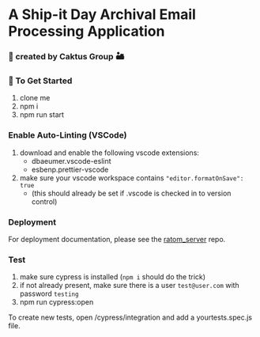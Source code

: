 # A Ship-it Day Archival Email Processing Application

### 🌵 created by Caktus Group 🏜

### 🚀 To Get Started

1. clone me
2. npm i
3. npm run start

### Enable Auto-Linting (VSCode)

1. download and enable the following vscode extensions:
   - dbaeumer.vscode-eslint
   - esbenp.prettier-vscode
2. make sure your vscode workspace contains `"editor.formatOnSave": true`
   - (this should already be set if .vscode is checked in to version control)

### Deployment

For deployment documentation, please see the [ratom_server](https://github.com/StateArchivesOfNorthCarolina/ratom-server#deployment) repo.

### Test

1. make sure cypress is installed (`npm i` should do the trick)
2. if not already present, make sure there is a user `test@user.com` with password `testing`
3. npm run cypress:open

To create new tests, open /cypress/integration and add a yourtests.spec.js file.
